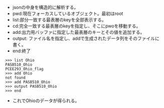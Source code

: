 - jsonの中身を構造的に解析する。
- pwd:現在フォーカスしているオブジェクト。最初はroot
- list:部分一致する最表層のkeyを全部表示する。
- cd:完全一致する最表層のkeyを指定し、そこにpwoを移動する。
- add:出力用バッファに指定した最表層のキーとその値を追加する。
- output: ファイル名を指定し、addで生成されたデータ列をそのファイルに書く。
- end:終了

```
>>> list Ohio
PASB510_Ohio
PCEE293_Ohio_flag
>>> add Ohio
not found
>>> add PASB510_Ohio
>>> output PASB510_Ohio
>>> end
```
- これでOhioのデータが得られる。
